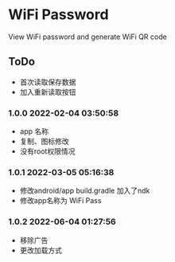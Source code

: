 # WiFi Password
View WiFi password and generate WiFi QR code

## ToDo
- 首次读取保存数据
- 加入重新读取按钮

### 1.0.0 2022-02-04 03:50:58
- app 名称
- 复制、图标修改
- 没有root权限情况

### 1.0.1 2022-03-05 05:16:38
- 修改android/app build.gradle 加入了ndk
- 修改app名称为 WiFi Pass

### 1.0.2 2022-06-04 01:27:56
- 移除广告
- 更改加载方式